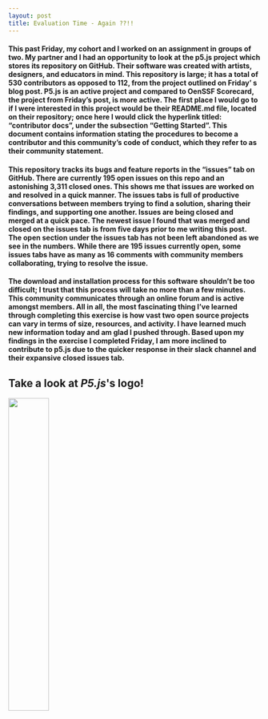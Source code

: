 ```yaml
---
layout: post
title: Evaluation Time - Again ??!!
---
```

#### This past Friday, my cohort and I worked on an assignment in groups of two. My partner and I had an opportunity to look at the p5.js project which stores its repository on GitHub. Their software was created with artists, designers, and educators in mind. This repository is large; it has a total of 530 contributors as opposed to 112, from the project outlined on Friday’ s blog post. P5.js is an active project and compared to OenSSF Scorecard, the project from Friday’s post, is more active. The first place I would go to if I were interested in this project would be their README.md file, located on their repository; once here I would click the hyperlink titled: “contributor docs”, under the subsection “Getting Started”. This document contains information stating the procedures to become a contributor and this community’s code of conduct, which they refer to as their community statement. 
#### This repository tracks its bugs and feature reports in the “issues” tab on GitHub. There are currently 195 open issues on this repo and an astonishing 3,311 closed ones. This shows me that issues are worked on and resolved in a quick manner. The issues tabs is full of productive conversations between members trying to find a solution, sharing their findings, and supporting one another. Issues are being closed and merged at a quick pace. The newest issue I found that was merged and closed on the issues tab is from five days prior to me writing this post. The open section under the issues tab has not been left abandoned as we see in the numbers. While there are 195 issues currently open, some issues tabs have as many as 16 comments with community members collaborating, trying to resolve the issue.
#### The download and installation process for this software shouldn’t be too difficult; I trust that this process will take no more than a few minutes. This community communicates through an online forum and is active amongst members. All in all, the most fascinating thing I’ve learned through completing this exercise is how vast two open source projects can vary in terms of size, resources, and activity. I have learned much new information today and am glad I pushed through. Based upon my findings in the exercise I completed Friday, I am more inclined to contribute to p5.js due to the quicker response in their slack channel and their expansive closed issues tab.

## Take a look at *P5.js*'s logo!
<img src="https://github.com/snwarner22/My-Project/assets/137221902/aa885b39-f9e4-4173-ad0e-c88c12786385" width="40%"/>
